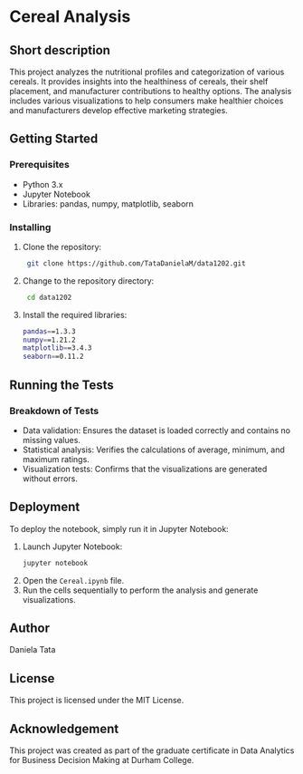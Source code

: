 # Cereal Analysis

## Short description
This project analyzes the nutritional profiles and categorization of various cereals. It provides insights into the healthiness of cereals, their shelf placement, and manufacturer contributions to healthy options. The analysis includes various visualizations to help consumers make healthier choices and manufacturers develop effective marketing strategies.

## Getting Started

### Prerequisites
- Python 3.x
- Jupyter Notebook
- Libraries: pandas, numpy, matplotlib, seaborn

### Installing
1. Clone the repository:
   ```bash
    git clone https://github.com/TataDanielaM/data1202.git
    ```
2. Change to the repository directory:
   ```bash
    cd data1202
    ```
3. Install the required libraries:
    ```bash
    pandas==1.3.3
    numpy==1.21.2
    matplotlib==3.4.3
    seaborn==0.11.2
    ```

## Running the Tests

### Breakdown of Tests
- Data validation: Ensures the dataset is loaded correctly and contains no missing values.
- Statistical analysis: Verifies the calculations of average, minimum, and maximum ratings.
- Visualization tests: Confirms that the visualizations are generated without errors.

## Deployment
To deploy the notebook, simply run it in Jupyter Notebook:
1. Launch Jupyter Notebook:
    ```bash
    jupyter notebook
    ```
2. Open the `Cereal.ipynb` file.
3. Run the cells sequentially to perform the analysis and generate visualizations.

## Author
Daniela Tata

## License
This project is licensed under the MIT License.

## Acknowledgement
This project was created as part of the graduate certificate in Data Analytics for Business Decision Making at Durham College.

